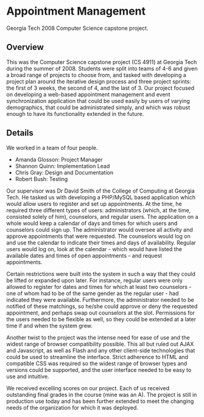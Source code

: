 # Appointment Management

Georgia Tech 2008 Computer Science capstone project.

## Overview

This was the Computer Science capstone project (CS 4911) at Georgia Tech during the summer of 2008. Students were split into teams of 4-6 and given a broad range of projects to choose from, and tasked with developing a project plan around the iterative design process and three project sprints: the first of 3 weeks, the second of 4, and the last of 3. Our project focused on developing a web-based appointment management and event synchronization application that could be used easily by users of varying demographics, that could be administrated simply, and which was robust enough to have its functionality extended in the future.

## Details

We worked in a team of four people.

* Amanda Glosson: Project Manager
* Shannon Quinn: Implementation Lead
* Chris Gray: Design and Documentation
* Robert Bush: Testing

 Our supervisor was Dr David Smith of the College of Computing at Georgia Tech. He tasked us with developing a PHP/MySQL based application which would allow users to register and set up appointments. At the time, he required three different types of users: administrators (which, at the time, consisted solely of him), counselors, and regular users. The application on a whole would keep a calendar of days and times for which users and counselors could sign up. The administrator would oversee all activity and approve appointments that were requested. The counselors would log on and use the calendar to indicate their times and days of availability. Regular users would log on, look at the calendar - which would have listed the available dates and times of open appointments - and request appointments.

Certain restrictions were built into the system in such a way that they could be lifted or expanded upon later. For instance, regular users were only allowed to register for dates and times for which at least two counselors - one of whom had to be of the same gender as the regular user - had indicated they were available. Furthermore, the administrator needed to be notified of these matchings, so he/she could approve or deny the requested appointment, and perhaps swap out counselors at the slot. Permissions for the users needed to be flexible as well, so they could be extended at a later time if and when the system grew.

Another twist to the project was the intense need for ease of use and the widest range of browser compatibility possible. This all but ruled out AJAX and Javascript, as well as Flash and any other client-side technologies that could be used to streamline the interface. Strict adherence to HTML and compatible CSS was required so the widest range of browser types and versions could be supported, and the user interface needed to be easy to use and intuitive.

We received excelling scores on our project. Each of us received outstanding final grades in the course (mine was an A). The project is still in production use today and has been further extended to meet the changing needs of the organization for which it was deployed.
